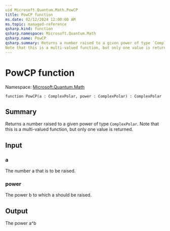 ```yaml
---
uid Microsoft.Quantum.Math.PowCP
title: PowCP function
ms.date: 02/12/2024 12:00:00 AM
ms.topic: managed-reference
qsharp.kind: function
qsharp.namespace: Microsoft.Quantum.Math
qsharp.name: PowCP
qsharp.summary: Returns a number raised to a given power of type `ComplexPolar`.
Note that this is a multi-valued function, but only one value is returned.
---
```


# PowCP function

Namespace: [Microsoft.Quantum.Math](xref:Microsoft.Quantum.Math)

```qsharp
function PowCP(a : ComplexPolar, power : ComplexPolar) : ComplexPolar
```

## Summary
Returns a number raised to a given power of type `ComplexPolar`.
Note that this is a multi-valued function, but only one value is returned.

## Input
### a
The number a that is to be raised.
### power
The power b to which a should be raised.

## Output
The power a^b
